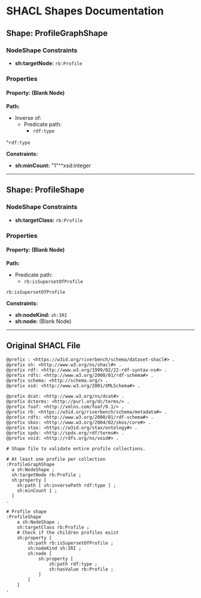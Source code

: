 # SHACL Shapes Documentation

## Shape: ProfileGraphShape

### NodeShape Constraints

- **sh:targetNode:** `rb:Profile`

### Properties

#### Property: (Blank Node)

**Path:**

- Inverse of:
  - Predicate path:
    - `rdf:type`

^`rdf:type`

**Constraints:**
- **sh:minCount:** "1"^^xsd:integer

---

## Shape: ProfileShape

### NodeShape Constraints

- **sh:targetClass:** `rb:Profile`

### Properties

#### Property: (Blank Node)

**Path:**

- Predicate path:
  - `rb:isSupersetOfProfile`

`rb:isSupersetOfProfile`

**Constraints:**
- **sh:nodeKind:** `sh:IRI`
- **sh:node:** (Blank Node)

---


## Original SHACL File

```turtle
@prefix : <https://w3id.org/riverbench/schema/dataset-shacl#> .
@prefix sh: <http://www.w3.org/ns/shacl#> .
@prefix rdf: <http://www.w3.org/1999/02/22-rdf-syntax-ns#> .
@prefix rdfs: <http://www.w3.org/2000/01/rdf-schema#> .
@prefix schema: <http://schema.org/> .
@prefix xsd: <http://www.w3.org/2001/XMLSchema#> .

@prefix dcat: <http://www.w3.org/ns/dcat#> .
@prefix dcterms: <http://purl.org/dc/terms/> .
@prefix foaf: <http://xmlns.com/foaf/0.1/> .
@prefix rb: <https://w3id.org/riverbench/schema/metadata#> .
@prefix rdfs: <http://www.w3.org/2000/01/rdf-schema#> .
@prefix skos: <http://www.w3.org/2004/02/skos/core#> .
@prefix stax: <https://w3id.org/stax/ontology#> .
@prefix spdx: <http://spdx.org/rdf/terms#> .
@prefix void: <http://rdfs.org/ns/void#> .

# Shape file to validate entire profile collections.

# At least one profile per collection
:ProfileGraphShape
  a sh:NodeShape ;
  sh:targetNode rb:Profile ;
  sh:property [
    sh:path [ sh:inversePath rdf:type ] ;
    sh:minCount 1 ;
  ]
.

# Profile shape
:ProfileShape
    a sh:NodeShape ;
    sh:targetClass rb:Profile ;
    # Check if the children profiles exist
    sh:property [
        sh:path rb:isSupersetOfProfile ;
        sh:nodeKind sh:IRI ;
        sh:node [
            sh:property [
                sh:path rdf:type ;
                sh:hasValue rb:Profile ;
            ]
        ]
    ]
.

```
